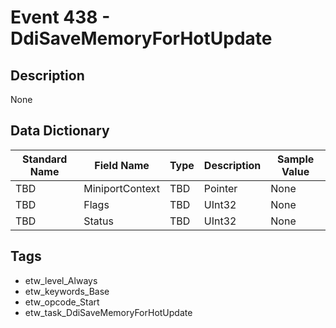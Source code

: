 # Event 438 - DdiSaveMemoryForHotUpdate

## Description
None

## Data Dictionary
|Standard Name|Field Name|Type|Description|Sample Value|
|---|---|---|---|---|
|TBD|MiniportContext|TBD|Pointer|None|None|
|TBD|Flags|TBD|UInt32|None|None|
|TBD|Status|TBD|UInt32|None|None|

## Tags
* etw_level_Always
* etw_keywords_Base
* etw_opcode_Start
* etw_task_DdiSaveMemoryForHotUpdate